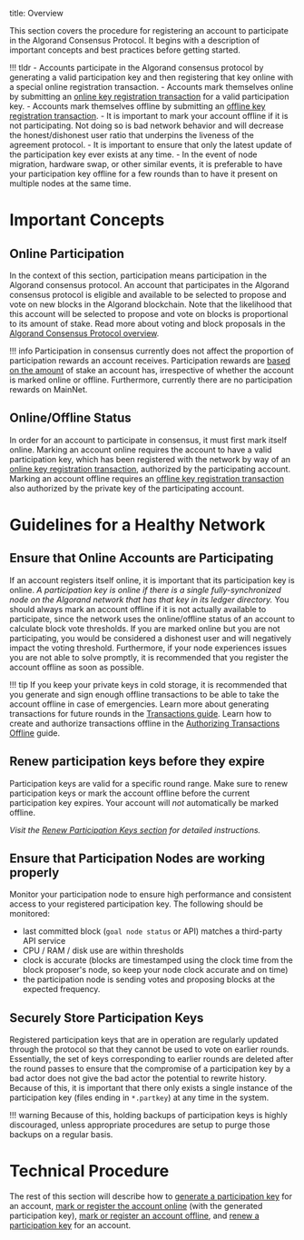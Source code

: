 title: Overview

This section covers the procedure for registering an account to participate in the Algorand Consensus Protocol. It begins with a description of important concepts and best practices before getting started. 

!!! tldr
	- Accounts participate in the Algorand consensus protocol by generating a valid participation key and then registering that key online with a special online registration transaction.
	- Accounts mark themselves online by submitting an [online key registration transaction](../../get-details/transactions#register-account-online) for a valid participation key.
	- Accounts mark themselves offline by submitting an [offline key registration transaction](../../get-details/transactions#register-account-offline). 
	- It is important to mark your account offline if it is not participating. Not doing so is bad network behavior and will decrease the honest/dishonest user ratio that underpins the liveness of the agreement protocol.
	- It is important to ensure that only the latest update of the participation key ever exists at any time.
	- In the event of node migration, hardware swap, or other similar events, it is preferable to have your participation key offline for a few rounds than to have it present on multiple nodes at the same time.

# Important Concepts

## Online Participation
In the context of this section, participation means participation in the Algorand consensus protocol. An account that participates in the Algorand consensus protocol is eligible and available to be selected to propose and vote on new blocks in the Algorand blockchain. Note that the likelihood that this account will be selected to propose and vote on blocks is proportional to its amount of stake. Read more about voting and block proposals in the [Algorand Consensus Protocol overview](../../get-details/algorand_consensus#the-algorand-consensus-protocol).

!!! info
    Participation in consensus currently does not affect the proportion of participation rewards an account receives. Participation rewards are [based on the amount](https://algorand.foundation/rewards-faq) of stake an account has, irrespective of whether the account is marked online or offline. Furthermore, currently there are no participation rewards on MainNet.

## Online/Offline Status
In order for an account to participate in consensus, it must first mark itself online. Marking an account online requires the account to have a valid participation key, which has been registered with the network by way of an [online key registration transaction](../../get-details/transactions#register-account-online), authorized by the participating account. Marking an account offline requires an [offline key registration transaction](../../get-details/transactions#register-account-offline) also authorized by the private key of the participating account.

# Guidelines for a Healthy Network

## Ensure that Online Accounts are Participating
If an account registers itself online, it is important that its participation key is online. _A participation key is online if there is a single fully-synchronized node on the Algorand network that has that key in its ledger directory._ You should always mark an account offline if it is not actually available to participate, since the network uses the online/offline status of an account to calculate block vote thresholds. If you are marked online but you are not participating, you would be considered a dishonest user and will negatively impact the voting threshold. Furthermore, if your node experiences issues you are not able to solve promptly, it is recommended that you register the account offline as soon as possible.

!!! tip
	If you keep your private keys in cold storage, it is recommended that you generate and sign enough offline transactions to be able to take the account offline in case of emergencies. Learn more about generating transactions for future rounds in the [Transactions guide](../../get-details/transactions#). Learn how to create and authorize transactions offline in the [Authorizing Transactions Offline](../../get-details/transactions/offline_transactions) guide.

## Renew participation keys before they expire
Participation keys are valid for a specific round range. Make sure to renew participation keys or mark the account offline before the current participation key expires. Your account will _not_ automatically be marked offline.

_Visit the [Renew Participation Keys section](./renew.md) for detailed instructions._

## Ensure that Participation Nodes are working properly

Monitor your participation node to ensure high performance and consistent access to your registered participation key. 
The following should be monitored:

* last committed block (`goal node status` or API) matches a third-party API service
* CPU / RAM / disk use are within thresholds
* clock is accurate (blocks are timestamped using the clock time from the block proposer's node, so keep your node clock accurate and on time)
* the participation node is sending votes and proposing blocks at the expected frequency.

## Securely Store Participation Keys

Registered participation keys that are in operation are regularly updated through the protocol so that they cannot be used to vote on earlier rounds. Essentially, the set of keys corresponding to earlier rounds are deleted after the round passes to ensure that the compromise of a participation key by a bad actor does not give the bad actor the potential to rewrite history. Because of this, it is important that there only exists a single instance of the participation key (files ending in `*.partkey`) at any time in the system. 

!!! warning
	Because of this, holding backups of participation keys is highly discouraged, unless appropriate procedures are setup to purge those backups on a regular basis.

# Technical Procedure

The rest of this section will describe how to [generate a participation key](./generate_keys.md) for an account, [mark or register the account online](./online.md) (with the generated participation key), [mark or register an account offline](./offline.md), and [renew a participation key](./renew.md) for an account.
